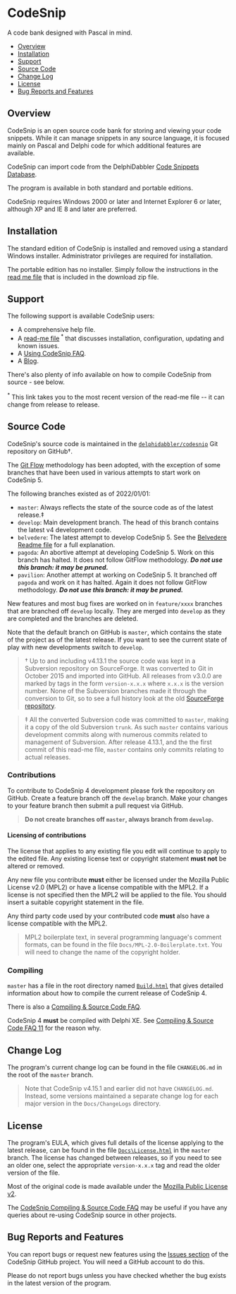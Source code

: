 # CodeSnip

A code bank designed with Pascal in mind.

* [Overview](#overview)
* [Installation](#installation)
* [Support](#support)
* [Source Code](#source-code)
* [Change Log](#change-log)
* [License](#license)
* [Bug Reports and Features](#bug-reports-and-features)

## Overview

CodeSnip is an open source code bank for storing and viewing your code snippets. While it can manage snippets in any source language, it is focused mainly on Pascal and Delphi code for which additional features are available.

CodeSnip can import code from the DelphiDabbler [Code Snippets Database](https://github.com/delphidabbler/code-snippets).

The program is available in both standard and portable editions.

CodeSnip requires Windows 2000 or later and Internet Explorer 6 or later, although XP and IE 8 and later are preferred.

## Installation

The standard edition of CodeSnip is installed and removed using a standard Windows installer. Administrator privileges are required for installation.

The portable edition has no installer. Simply follow the instructions in the [read me file](https://github.com/delphidabbler/codesnip/blob/master/Docs/ReadMe.txt) that is included in the download zip file.

## Support

The following support is available CodeSnip users:

* A comprehensive help file.
* A [read-me file](https://raw.githubusercontent.com/delphidabbler/codesnip/master/Docs/ReadMe.txt)<sup> *</sup> that discusses installation, configuration, updating and known issues.
* A [Using CodeSnip FAQ](https://github.com/delphidabbler/codesnip-faq/blob/master/UsingCodeSnip.md).
* A [Blog](https://codesnip-app.blogspot.co.uk/).

There's also plenty of info available on how to compile CodeSnip from source - see below.

<sup>*</sup> This link takes you to the most recent version of the read-me file -- it can change from release to release.

## Source Code

CodeSnip's source code is maintained in the [`delphidabbler/codesnip`](https://github.com/delphidabbler/codesnip) Git repository on GitHub†.

The [Git Flow](https://nvie.com/posts/a-successful-git-branching-model/) methodology has been adopted, with the exception of some branches that have been used in various attempts to start work on CodeSnip 5.

The following branches existed as of 2022/01/01:

* `master`: Always reflects the state of the source code as of the latest release.‡
* `develop`: Main development branch. The head of this branch contains the latest v4 development code.
* `belvedere`: The latest attempt to develop CodeSnip 5. See the [Belvedere Readme file](https://github.com/delphidabbler/codesnip/blob/belvedere/README.md) for a full explanation.
* `pagoda`: An abortive attempt at developing CodeSnip 5. Work on this branch has halted. It does not follow GitFlow methodology. ***Do not use this branch: it may be pruned.***
* `pavilion`: Another attempt at working on CodeSnip 5. It branched off `pagoda` and work on it has halted. Again it does not follow GitFlow methodology. ***Do not use this branch: it may be pruned.***

New features and most bug fixes are worked on in `feature/xxxx` branches that are branched off `develop` locally. They are merged into `develop` as they are completed and the branches are deleted.

Note that the default branch on GitHub is `master`, which contains the state of the project as of the latest release. If you want to see the current state of play with new developments switch to `develop`.

> † Up to and including v4.13.1 the source code was kept in a Subversion repository on SourceForge. It was converted to Git in October 2015 and imported into GitHub. All releases from v3.0.0 are marked by tags in the form `version-x.x.x` where `x.x.x` is the version number. None of the Subversion branches made it through the conversion to Git, so to see a full history look at the old [SourceForge repository](https://sourceforge.net/p/codesnip/code/).

> ‡ All the converted Subversion code was committed to `master`, making it a copy of the old Subversion `trunk`. As such `master` contains various development commits along with numerous commits related to management of Subversion. After release 4.13.1, and the the first commit of this read-me file, `master` contains only commits relating to actual releases.

### Contributions

To contribute to CodeSnip 4 development please fork the repository on GitHub. Create a feature branch off the `develop` branch. Make your changes to your feature branch then submit a pull request via GitHub.

> **Do not create branches off `master`, always branch from `develop`.**

#### Licensing of contributions

The license that applies to any existing file you edit will continue to apply to the edited file. Any existing license text or copyright statement **must not** be altered or removed.

Any new file you contribute **must** either be licensed under the Mozilla Public License v2.0 (MPL2) or have a license compatible with the MPL2. If a license is not specified then the MPL2 will be applied to the file. You should insert a suitable copyright statement in the file.

Any third party code used by your contributed code **must** also have a license compatible with the MPL2.

> MPL2 boilerplate text, in several programming language's comment formats, can be found in the file `Docs/MPL-2.0-Boilerplate.txt`. You will need to change the name of the copyright holder.

### Compiling

`master` has a file in the root directory named [`Build.html`](https://htmlpreview.github.io/?https://github.com/delphidabbler/codesnip/blob/master/Build.html) that gives detailed information about how to compile the current release of CodeSnip 4.

There is also a [Compiling & Source Code FAQ](https://github.com/delphidabbler/codesnip-faq/blob/master/SourceCode.md).

CodeSnip 4 **must** be compiled with Delphi XE. See [Compiling & Source Code FAQ 11](https://github.com/delphidabbler/codesnip-faq/blob/master/SourceCode.md#faq-11) for the reason why.

## Change Log

The program's current change log can be found in the file `CHANGELOG.md` in the root of the `master` branch.

> Note that CodeSnip v4.15.1 and earlier did not have `CHANGELOG.md`. Instead, some versions maintained a separate change log for each major version in the `Docs/ChangeLogs` directory.

## License

The program's EULA, which gives full details of the license applying to the latest release, can be found in the file [`Docs\License.html`](https://htmlpreview.github.io/?https://github.com/delphidabbler/codesnip/blob/master/Docs/License.html) in the `master` branch. The license has changed between releases, so if you need to see an older one, select the appropriate `version-x.x.x` tag and read the older version of the file.

Most of the original code is made available under the [Mozilla Public License v2](https://www.mozilla.org/MPL/2.0/).

The [CodeSnip Compiling & Source Code FAQ](https://github.com/delphidabbler/codesnip-faq/blob/master/SourceCode.md) may be useful if you have any queries about re-using CodeSnip source in other projects.

## Bug Reports and Features

You can report bugs or request new features using the [Issues section](https://github.com/delphidabbler/codesnip/issues) of the CodeSnip GitHub project. You will need a GitHub account to do this.

Please do not report bugs unless you have checked whether the bug exists in the latest version of the program.
